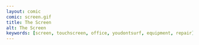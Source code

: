 ```yaml
---
layout: comic
comic: screen.gif
title: The Screen
alt: The Screen
keywords: [screen, touchscreen, office, youdontsurf, equipment, repair]
---
```

